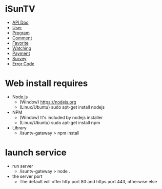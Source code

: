 # iSunTV #

* [API Doc](https://bitbucket.org/tidenet/isuntv-gateway/wiki/browse/API_Doc)
* [User](https://bitbucket.org/tidenet/isuntv-gateway/wiki/API_Doc/API_000_User)
* [Program](https://bitbucket.org/tidenet/isuntv-gateway/wiki/API_Doc/API_100_Program)
* [Comment](https://bitbucket.org/tidenet/isuntv-gateway/wiki/API_Doc/API_200_Comment)
* [Favorite](https://bitbucket.org/tidenet/isuntv-gateway/wiki/API_Doc/API_300_Favorite)
* [Watching](https://bitbucket.org/tidenet/isuntv-gateway/wiki/API_Doc/API_400_Watching)
* [Payment](https://bitbucket.org/tidenet/isuntv-gateway/wiki/API_Doc/API_500_Payment)
* [Survey](https://bitbucket.org/tidenet/isuntv-gateway/wiki/API_Doc/API_600_Survey)
* [Error Code](https://bitbucket.org/tidenet/isuntv-gateway/wiki/Error)

Web install requires
================

* Node.js
	* (Window) https://nodejs.org
	* (Linux/Ubuntu) sudo apt-get install nodejs
*  NPM
	* (Window) It's included by nodejs installer 
	*  (Linux/Ubuntu) sudo apt-get install npm
* Library
	* /isuntv-gateway > npm install

launch service
===========

* run server
	* /isuntv-gateway > node .
* the server port
	* The default will offer http port 80 and https port 443, otherwise else